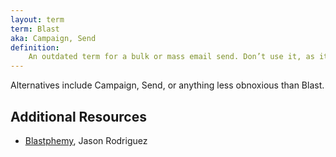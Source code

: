 ```yaml
---
layout: term
term: Blast
aka: Campaign, Send
definition:
    An outdated term for a bulk or mass email send. Don’t use it, as its indicative of a lack of respect for subscribers and the email marketing profession.
---
```

Alternatives include Campaign, Send, or anything less obnoxious than Blast. 

## Additional Resources

- [Blastphemy](https://rodriguezcommaj.com/blog/blastphemy/), Jason Rodriguez